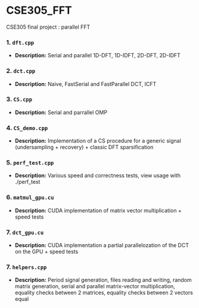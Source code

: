# CSE305_FFT
CSE305 final project : parallel FFT

### 1. `dft.cpp`

- **Description:** Serial and parallel 1D-DFT, 1D-IDFT, 2D-DFT, 2D-IDFT

### 2. `dct.cpp`

- **Description:** Naive, FastSerial and FastParallel DCT, ICFT

### 3. `CS.cpp`

- **Description:** Serial and parrallel OMP

### 4. `CS_demo.cpp`

- **Description:** Implementation of a CS procedure for a generic signal (undersampling + recovery) + classic DFT sparsification

### 5. `perf_test.cpp`

- **Description:** Various speed and correctness tests, view usage with ./perf_test

### 6. `matmul_gpu.cu`

- **Description:** CUDA implementation of matrix vector multiplication + speed tests

### 7. `dct_gpu.cu`

- **Description:** CUDA implementation a partial parallelozation of the DCT on the GPU + speed tests


### 7. `helpers.cpp`

- **Description:** Period signal generation, files reading and writing, random matrix generation, serial and parallel matrix-vector multiplication, equality checks between 2 matrices, equality checks between 2 vectors equal 
